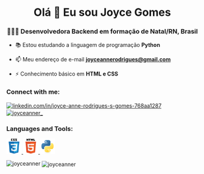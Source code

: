 <h1 align="center">Olá 💜 Eu sou Joyce Gomes</h1>
<h3 align="center">👩🏻‍💻 Desenvolvedora Backend em formação de Natal/RN, Brasil</h3>

- 📚 Estou estudando a linguagem de programação **Python**

- 📫 Meu endereço de e-mail **joyceannerodrigues@gmail.com**

- ⚡ Conhecimento básico em **HTML e CSS**

<h3 align="left">Connect with me:</h3>
<p align="left">
<a href="https://linkedin.com/in/linkedin.com/in/joyce-anne-rodrigues-s-gomes-768aa1287" target="blank"><img align="center" src="https://raw.githubusercontent.com/rahuldkjain/github-profile-readme-generator/master/src/images/icons/Social/linked-in-alt.svg" alt="linkedin.com/in/joyce-anne-rodrigues-s-gomes-768aa1287" height="30" width="40" /></a>
<a href="https://instagram.com/joyceanner_" target="blank"><img align="center" src="https://raw.githubusercontent.com/rahuldkjain/github-profile-readme-generator/master/src/images/icons/Social/instagram.svg" alt="joyceanner_" height="30" width="40" /></a>
</p>

<h3 align="left">Languages and Tools:</h3>
<p align="left"> <a href="https://www.w3schools.com/css/" target="_blank" rel="noreferrer"> <img src="https://raw.githubusercontent.com/devicons/devicon/master/icons/css3/css3-original-wordmark.svg" alt="css3" width="40" height="40"/> </a> <a href="https://www.w3.org/html/" target="_blank" rel="noreferrer"> <img src="https://raw.githubusercontent.com/devicons/devicon/master/icons/html5/html5-original-wordmark.svg" alt="html5" width="40" height="40"/> </a> <a href="https://www.python.org" target="_blank" rel="noreferrer"> <img src="https://raw.githubusercontent.com/devicons/devicon/master/icons/python/python-original.svg" alt="python" width="40" height="40"/> </a> </p>

<p><img align="left" src="https://github-readme-stats.vercel.app/api/top-langs?username=joyceanner&show_icons=true&locale=en&layout=compact" alt="joyceanner" /></p>

<p>&nbsp;<img align="center" src="https://github-readme-stats.vercel.app/api?username=joyceanner&show_icons=true&locale=en" alt="joyceanner" /></p>
